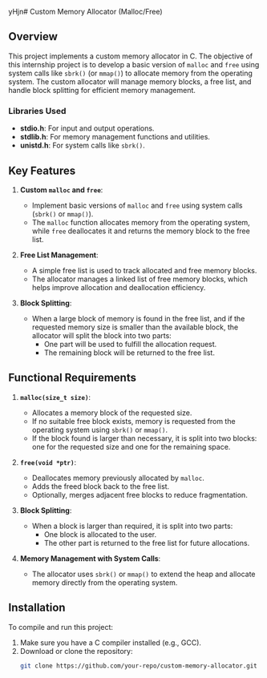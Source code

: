 yHjn# Custom Memory Allocator (Malloc/Free)

## Overview

This project implements a custom memory allocator in C. The objective of this internship project is to develop a basic version of `malloc` and `free` using system calls like `sbrk()` (or `mmap()`) to allocate memory from the operating system. The custom allocator will manage memory blocks, a free list, and handle block splitting for efficient memory management.

### Libraries Used
- **stdio.h**: For input and output operations.
- **stdlib.h**: For memory management functions and utilities.
- **unistd.h**: For system calls like `sbrk()`.

## Key Features

1. **Custom `malloc` and `free`**:
   - Implement basic versions of `malloc` and `free` using system calls (`sbrk()` or `mmap()`).
   - The `malloc` function allocates memory from the operating system, while `free` deallocates it and returns the memory block to the free list.

2. **Free List Management**:
   - A simple free list is used to track allocated and free memory blocks.
   - The allocator manages a linked list of free memory blocks, which helps improve allocation and deallocation efficiency.

3. **Block Splitting**:
   - When a large block of memory is found in the free list, and if the requested memory size is smaller than the available block, the allocator will split the block into two parts:
     - One part will be used to fulfill the allocation request.
     - The remaining block will be returned to the free list.

## Functional Requirements

1. **`malloc(size_t size)`**:
   - Allocates a memory block of the requested size.
   - If no suitable free block exists, memory is requested from the operating system using `sbrk()` or `mmap()`.
   - If the block found is larger than necessary, it is split into two blocks: one for the requested size and one for the remaining space.

2. **`free(void *ptr)`**:
   - Deallocates memory previously allocated by `malloc`.
   - Adds the freed block back to the free list.
   - Optionally, merges adjacent free blocks to reduce fragmentation.

3. **Block Splitting**:
   - When a block is larger than required, it is split into two parts:
     - One block is allocated to the user.
     - The other part is returned to the free list for future allocations.

4. **Memory Management with System Calls**:
   - The allocator uses `sbrk()` or `mmap()` to extend the heap and allocate memory directly from the operating system.

## Installation

To compile and run this project:

1. Make sure you have a C compiler installed (e.g., GCC).
2. Download or clone the repository:
   ```bash
   git clone https://github.com/your-repo/custom-memory-allocator.git
